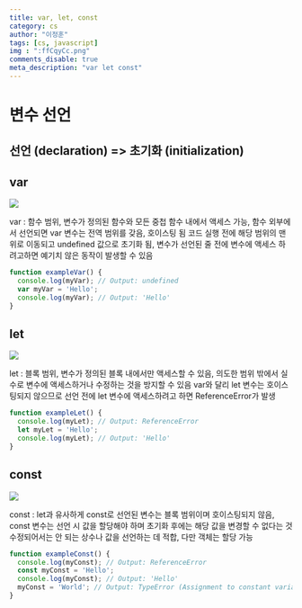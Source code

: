 ```yaml
---
title: var, let, const
category: cs
author: "이정훈"
tags: [cs, javascript]
img : ":ffCqyCc.png"
comments_disable: true
meta_description: "var let const"
---
```


# 변수 선언
## 선언 (declaration) => 초기화 (initialization)

## var

![](https://i.imgur.com/ffCqyCc.png)

var : 함수 범위, 변수가 정의된 함수와 모든 중첩 함수 내에서 액세스 가능, 함수 외부에서 선언되면 var 변수는 전역 범위를 갖음, 호이스팅 됨
        코드 실행 전에 해당 범위의 맨 위로 이동되고 undefined 값으로 초기화 됨, 변수가 선언된 줄 전에 변수에 액세스 하려고하면 예기치 않은 동작이 발생할 수 있음
```javascript
function exampleVar() {
  console.log(myVar); // Output: undefined
  var myVar = 'Hello';
  console.log(myVar); // Output: 'Hello'
}
```


## let

![](https://i.imgur.com/VRfreW8.png)

let : 블록 범위, 변수가 정의된 블록 내에서만 액세스할 수 있음, 의도한 범위 밖에서 실수로 변수에 액세스하거나 수정하는 것을 방지할 수 있음
        var와 달리 let 변수는 호이스팅되지 않으므로 선언 전에 let 변수에 액세스하려고 하면 ReferenceError가 발생
```javascript
function exampleLet() {
  console.log(myLet); // Output: ReferenceError
  let myLet = 'Hello';
  console.log(myLet); // Output: 'Hello'
}

```

## const

![](https://i.imgur.com/FFmnRZj.png)

const : let과 유사하게 const로 선언된 변수는 블록 범위이며 호이스팅되지 않음, const 변수는 선언 시 값을 할당해야 하며 초기화 후에는 해당 값을 변경할 수 없다는 것
             수정되어서는 안 되는 상수나 값을 선언하는 데 적합, 다만 객체는 할당 가능
```javascript
function exampleConst() {
  console.log(myConst); // Output: ReferenceError
  const myConst = 'Hello';
  console.log(myConst); // Output: 'Hello'
  myConst = 'World'; // Output: TypeError (Assignment to constant variable)
}
```

